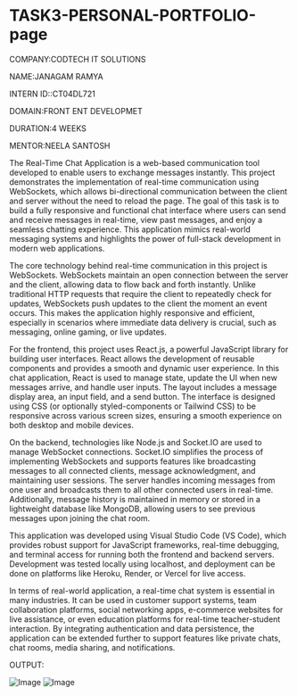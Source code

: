 # TASK3-PERSONAL-PORTFOLIO-page
COMPANY:CODTECH IT SOLUTIONS

NAME:JANAGAM RAMYA

INTERN ID::CT04DL721

DOMAIN:FRONT ENT DEVELOPMET

DURATION:4 WEEKS

MENTOR:NEELA SANTOSH

The Real-Time Chat Application is a web-based communication tool developed to enable users to exchange messages instantly. This project demonstrates the implementation of real-time communication using WebSockets, which allows bi-directional communication between the client and server without the need to reload the page. The goal of this task is to build a fully responsive and functional chat interface where users can send and receive messages in real-time, view past messages, and enjoy a seamless chatting experience. This application mimics real-world messaging systems and highlights the power of full-stack development in modern web applications.

The core technology behind real-time communication in this project is WebSockets. WebSockets maintain an open connection between the server and the client, allowing data to flow back and forth instantly. Unlike traditional HTTP requests that require the client to repeatedly check for updates, WebSockets push updates to the client the moment an event occurs. This makes the application highly responsive and efficient, especially in scenarios where immediate data delivery is crucial, such as messaging, online gaming, or live updates.

For the frontend, this project uses React.js, a powerful JavaScript library for building user interfaces. React allows the development of reusable components and provides a smooth and dynamic user experience. In this chat application, React is used to manage state, update the UI when new messages arrive, and handle user inputs. The layout includes a message display area, an input field, and a send button. The interface is designed using CSS (or optionally styled-components or Tailwind CSS) to be responsive across various screen sizes, ensuring a smooth experience on both desktop and mobile devices.

On the backend, technologies like Node.js and Socket.IO are used to manage WebSocket connections. Socket.IO simplifies the process of implementing WebSockets and supports features like broadcasting messages to all connected clients, message acknowledgment, and maintaining user sessions. The server handles incoming messages from one user and broadcasts them to all other connected users in real-time. Additionally, message history is maintained in memory or stored in a lightweight database like MongoDB, allowing users to see previous messages upon joining the chat room.

This application was developed using Visual Studio Code (VS Code), which provides robust support for JavaScript frameworks, real-time debugging, and terminal access for running both the frontend and backend servers. Development was tested locally using localhost, and deployment can be done on platforms like Heroku, Render, or Vercel for live access.

In terms of real-world application, a real-time chat system is essential in many industries. It can be used in customer support systems, team collaboration platforms, social networking apps, e-commerce websites for live assistance, or even education platforms for real-time teacher-student interaction. By integrating authentication and data persistence, the application can be extended further to support features like private chats, chat rooms, media sharing, and notifications.

OUTPUT:

![Image](https://github.com/user-attachments/assets/fbd27b03-26b6-4ca4-a028-1f968e0691f4)
![Image](https://github.com/user-attachments/assets/9ee84153-19da-41a3-9632-b1917422f40d)
